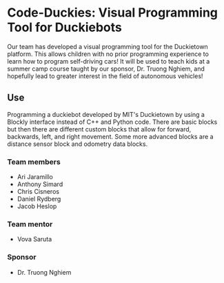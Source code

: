 # Code-Duckies: Visual Programming Tool for Duckiebots

Our team has developed a visual programming tool for the Duckietown platform. This allows children with no prior programming experience to learn how to program self-driving cars! It will be used to teach kids at a summer camp course taught by our sponsor, Dr. Truong Nghiem, and hopefully lead to greater interest in the field of autonomous vehicles!

## Use
Programming a duckiebot developed by MIT's Duckietown by using a Blockly interface instead of C++ and Python code. There are basic blocks but then there are different custom blocks that allow for forward, backwards, left, and right movement. Some more advanced blocks are a distance sensor block and odometry data blocks.

### Team members
- Ari Jaramillo
- Anthony Simard
- Chris Cisneros
- Daniel Rydberg
- Jacob Heslop

### Team mentor
- Vova Saruta

### Sponsor
- Dr. Truong Nghiem

